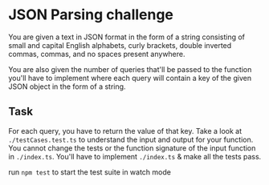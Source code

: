 # JSON Parsing challenge

You are given a text in JSON format in the form of a string consisting of small and capital English alphabets, curly brackets, double inverted commas, commas, and no spaces present anywhere.

You are also given the number of queries that'll be passed to the function you'll have to implement where each query will contain a key of the given JSON object in the form of a string.

## Task

For each query, you have to return the value of that key. Take a look at `./testCases.test.ts` to understand the input and output for your function. You cannot change the tests or the function signature of the input function in `./index.ts`. You'll have to implement `./index.ts` & make all the tests pass.

run `npm test` to start the test suite in watch mode
